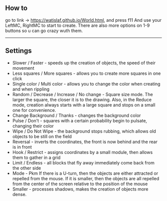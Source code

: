 ## How to 
go to link -> https://watislaf.github.io/World.html, and press f11
And use your  LeftMC, RightMC to start to create. There are also more options on 1-9 buttons so u can go crazy wuth them.
 

____

## Settings 

* Slower / Faster - speeds up the creation of objects, the speed of their movement
* Less squares / More squares - allows you to create more squares in one click
* Single color / Multi color - allows you to change the color when creating and when rippling
* Random / Decrease / Increase / No change - Square size mode. The larger the square, the closer it is to the drawing. Also, in the Reduce mode, creation always starts with a large square and stops on a small one for convenience.
* Change Background / Thanks - changes the background color
* Pulse / Don't - squares with a certain probability begin to pulsate, changing their color
* Wipe / Do Not Wipe - the background stops rubbing, which allows old objects to be still on the field
* Reversal - inverts the coordinates, the front is now behind and the rear is in front
* Hook / Restrict - assigns coordinates by a small module, then allows them to gather in a grid
* Limit / Endless - all blocks that fly away immediately come back from the other side
* Mode - Pkm If there is a U-turn, then the objects are either attracted or repelled from the mouse. If it is smaller, then the objects are all repelled from the center of the screen relative to the position of the mouse
* Smaller - processes shadows, makes the creation of objects more dense.
